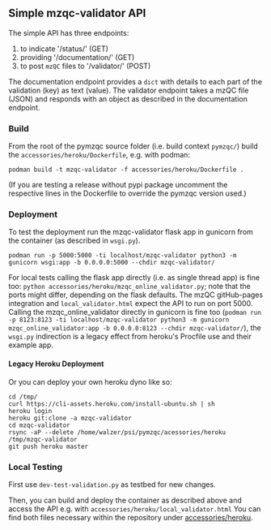 ## Simple mzqc-validator API

The simple API has three endpoints: 
1. to indicate '/status/' (GET)
2. providing '/documentation/' (GET) 
3. to post `mzQC` files to '/validator/' (POST)

The documentation endpoint provides a `dict` with details to each part of the validation (key) as text (value).
The validator endpoint takes a mzQC file (JSON) and responds with an object as described in the documentation endpoint.
### Build
From the root of the pymzqc source folder (i.e. build context `pymzqc/`) build the `accessories/heroku/Dockerfile`, e.g. with podman:
```
podman build -t mzqc-validator -f accessories/heroku/Dockerfile .
```
(If you are testing a release without pypi package uncomment the respective lines in the Dockerfile to override the pymzqc version used.)

### Deployment
To test the deployment run the mzqc-validator flask app in gunicorn from the container (as described in `wsgi.py`). 
```
podman run -p 5000:5000 -ti localhost/mzqc-validator python3 -m gunicorn wsgi:app -b 0.0.0.0:5000 --chdir mzqc-validator/
```
For local tests calling the flask app directly (i.e. as single thread app) is fine too: `python accessories/heroku/mzqc_online_validator.py`; note that the ports might differ, depending on the flask defaults. 
The mzQC gitHub-pages integration and `local_validator.html` expect the API to run on port 5000.
Calling the mzqc_online_validator directly in gunicorn is fine too (`podman run -p 8123:8123 -ti localhost/mzqc-validator python3 -m gunicorn mzqc_online_validator:app -b 0.0.0.0:8123 --chdir mzqc-validator/`), the `wsgi.py` indirection is a legacy effect from heroku's Procfile use and their example app.

#### Legacy Heroku Deployment
Or you can deploy your own heroku dyno like so:
```
cd /tmp/
curl https://cli-assets.heroku.com/install-ubuntu.sh | sh
heroku login
heroku git:clone -a mzqc-validator 
cd mzqc-validator
rsync -aP --delete /home/walzer/psi/pymzqc/acessories/heroku  /tmp/mzqc-validator
git push heroku master
```

### Local Testing
First use `dev-test-validation.py` as testbed for new changes.

Then, you can build and deploy the container as described above and access the API e.g. with `accessories/heroku/local_validator.html`
You can find both files necessary within the repository under [accessories/heroku](https://github.com/MS-Quality-hub/pymzqc/tree/main/accessories/heroku).
